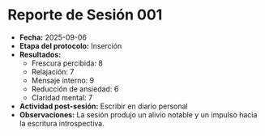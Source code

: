 # Reporte de Sesión 001

- **Fecha:** 2025-09-06  
- **Etapa del protocolo:** Inserción  
- **Resultados:**
  - Frescura percibida: 8
  - Relajación: 7
  - Mensaje interno: 9
  - Reducción de ansiedad: 6
  - Claridad mental: 7
- **Actividad post-sesión:** Escribir en diario personal  
- **Observaciones:** La sesión produjo un alivio notable y un impulso hacia la escritura introspectiva.
